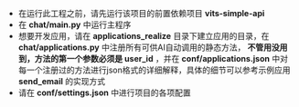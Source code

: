* 在运行此工程之前，请先运行该项目的前置依赖项目 **vits-simple-api**
* 在 **chat/main.py** 中运行主程序
* 想要开发应用，请在 **applications_realize** 目录下建立应用的目录，在 **chat/applications.py** 中注册所有可供AI自动调用的静态方法，
  **不管用没用到，方法的第一个参数必须是 user_id** ，并在
  **conf/applications.json** 中对每一个注册过的方法进行json格式的详细解释，具体的细节可以参考示例应用 **send_email**
  的实现方式
* 请在 **conf/settings.json** 中进行项目的各项配置